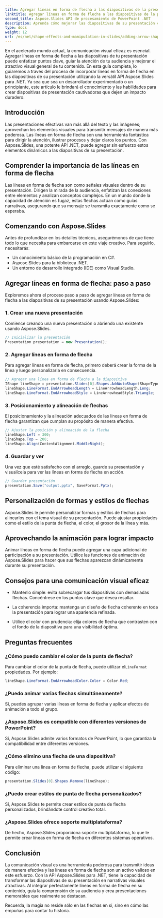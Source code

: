 ```yaml
---
title: Agregar líneas en forma de flecha a las diapositivas de la presentación usando Aspose.Slides
linktitle: Agregar líneas en forma de flecha a las diapositivas de la presentación usando Aspose.Slides
second_title: Aspose.Slides API de procesamiento de PowerPoint .NET
description: Aprenda cómo mejorar las diapositivas de su presentación con líneas en forma de flecha usando Aspose.Slides para .NET. Guía paso a paso con ejemplos de código y preguntas frecuentes.
type: docs
weight: 12
url: /es/net/shape-effects-and-manipulation-in-slides/adding-arrow-shaped-lines/
---
```


En el acelerado mundo actual, la comunicación visual eficaz es esencial. Agregar líneas en forma de flecha a las diapositivas de tu presentación puede enfatizar puntos clave, guiar la atención de tu audiencia y mejorar el atractivo visual general de tu contenido. En esta guía completa, lo guiaremos a través del proceso de incorporar líneas en forma de flecha en las diapositivas de su presentación utilizando la versátil API Aspose.Slides para .NET. Ya sea que sea un desarrollador experimentado o un principiante, este artículo le brindará el conocimiento y las habilidades para crear diapositivas de presentación cautivadoras que dejen un impacto duradero.

## Introducción

Las presentaciones efectivas van más allá del texto y las imágenes; aprovechan los elementos visuales para transmitir mensajes de manera más poderosa. Las líneas en forma de flecha son una herramienta fantástica para dirigir la atención, ilustrar procesos y dejar claros los puntos. Con Aspose.Slides, una potente API .NET, puede agregar sin esfuerzo estos elementos dinámicos a las diapositivas de su presentación.

## Comprender la importancia de las líneas en forma de flecha

Las líneas en forma de flecha son como señales visuales dentro de su presentación. Dirigen la mirada de la audiencia, enfatizan las conexiones entre elementos y analizan conceptos complejos. En un mundo donde la capacidad de atención es fugaz, estas flechas actúan como guías narrativas, asegurando que su mensaje se transmita exactamente como se esperaba.

## Comenzando con Aspose.Slides

Antes de profundizar en los detalles técnicos, asegurémonos de que tiene todo lo que necesita para embarcarse en este viaje creativo. Para seguirlo, necesitarás:

- Un conocimiento básico de la programación en C#.
- Aspose.Slides para la biblioteca .NET.
- Un entorno de desarrollo integrado (IDE) como Visual Studio.

## Agregar líneas en forma de flecha: paso a paso

Exploremos ahora el proceso paso a paso de agregar líneas en forma de flecha a las diapositivas de su presentación usando Aspose.Slides:

### 1. Crear una nueva presentación

Comience creando una nueva presentación o abriendo una existente usando Aspose.Slides.

```csharp
// Inicializar la presentación
Presentation presentation = new Presentation();
```

### 2. Agregar líneas en forma de flecha

Para agregar líneas en forma de flecha, primero deberá crear la forma de la línea y luego personalizarla en consecuencia.

```csharp
// Agregar una línea en forma de flecha a la diapositiva
IShape lineShape = presentation.Slides[0].Shapes.AddAutoShape(ShapeType.Line, 100, 100, 200, 0);
lineShape.LineFormat.EndArrowheadLength = LineArrowheadLength.Long;
lineShape.LineFormat.EndArrowheadStyle = LineArrowheadStyle.Triangle;
```

### 3. Posicionamiento y alineación de flechas

El posicionamiento y la alineación adecuados de las líneas en forma de flecha garantizan que cumplan su propósito de manera efectiva.

```csharp
// Ajustar la posición y alineación de la flecha
lineShape.Left = 300;
lineShape.Top = 200;
lineShape.Align(ContentAlignment.MiddleRight);
```

### 4. Guardar y ver

Una vez que esté satisfecho con el arreglo, guarde su presentación y visualícela para ver las líneas en forma de flecha en acción.

```csharp
// Guardar presentación
presentation.Save("output.pptx", SaveFormat.Pptx);
```

## Personalización de formas y estilos de flechas

Aspose.Slides le permite personalizar formas y estilos de flechas para alinearlos con el tema visual de su presentación. Puede ajustar propiedades como el estilo de la punta de flecha, el color, el grosor de la línea y más.

## Aprovechando la animación para lograr impacto

Animar líneas en forma de flecha puede agregar una capa adicional de participación a su presentación. Utilice las funciones de animación de Aspose.Slides para hacer que sus flechas aparezcan dinámicamente durante su presentación.

## Consejos para una comunicación visual eficaz

- Mantenlo simple: evita sobrecargar tus diapositivas con demasiadas flechas. Concéntrese en los puntos clave que desea resaltar.

- La coherencia importa: mantenga un diseño de flecha coherente en toda la presentación para lograr una apariencia refinada.

- Utilice el color con prudencia: elija colores de flecha que contrasten con el fondo de la diapositiva para una visibilidad óptima.

## Preguntas frecuentes

### ¿Cómo puedo cambiar el color de la punta de flecha?
 Para cambiar el color de la punta de flecha, puede utilizar el`LineFormat` propiedades. Por ejemplo:

```csharp
lineShape.LineFormat.EndArrowheadColor.Color = Color.Red;
```

### ¿Puedo animar varias flechas simultáneamente?
Sí, puedes agrupar varias líneas en forma de flecha y aplicar efectos de animación a todo el grupo.

### ¿Aspose.Slides es compatible con diferentes versiones de PowerPoint?
Sí, Aspose.Slides admite varios formatos de PowerPoint, lo que garantiza la compatibilidad entre diferentes versiones.

### ¿Cómo elimino una flecha de una diapositiva?
Para eliminar una línea en forma de flecha, puede utilizar el siguiente código:

```csharp
presentation.Slides[0].Shapes.Remove(lineShape);
```

### ¿Puedo crear estilos de punta de flecha personalizados?
Sí, Aspose.Slides te permite crear estilos de punta de flecha personalizados, brindándote control creativo total.

### ¿Aspose.Slides ofrece soporte multiplataforma?
De hecho, Aspose.Slides proporciona soporte multiplataforma, lo que le permite crear líneas en forma de flecha en diferentes sistemas operativos.

## Conclusión

La comunicación visual es una herramienta poderosa para transmitir ideas de manera efectiva y las líneas en forma de flecha son un activo valioso en este esfuerzo. Con la API Aspose.Slides para .NET, tiene la capacidad de transformar las diapositivas de su presentación en narrativas visuales atractivas. Al integrar perfectamente líneas en forma de flecha en su contenido, guía la comprensión de su audiencia y crea presentaciones memorables que realmente se destacan.

Recuerda, la magia no reside sólo en las flechas en sí, sino en cómo las empuñas para contar tu historia.